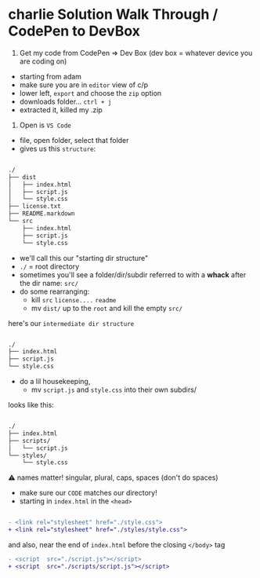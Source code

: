 # charlie Solution Walk Through / CodePen to DevBox

1. Get my code from CodePen => Dev Box (dev box = whatever device you are coding on)

- starting from adam
- make sure you are in `editor` view of c/p
- lower left, `export` and choose the `zip` option
- downloads folder... `ctrl + j`
- extracted it, killed my .zip

1. Open is `VS Code`

- file, open folder, select that folder
- gives us this `structure`:

```bash

./
├── dist
│   ├── index.html
│   ├── script.js
│   └── style.css
├── license.txt
├── README.markdown
└── src
    ├── index.html
    ├── script.js
    └── style.css

```

- we'll call this our "starting dir structure"
- `./` = root directory
- sometimes you'll see a folder/dir/subdir referred to with a **whack** after the dir name: `src/`
- do some rearranging:
  - kill `src` `license....` `readme`
  - mv `dist/` up to the `root` and kill the empty `src/`

here's our `intermediate dir structure`

```bash

./
├── index.html
├── script.js
└── style.css

```

- do a lil housekeeping,
  - mv `script.js` and `style.css` into their own subdirs/

looks like this:

```bash

./
├── index.html
├── scripts/
│   └── script.js
└── styles/
    └── style.css

```

:warning: names matter! singular, plural, caps, spaces (don't do spaces)

- make sure our `CODE` matches our directory!
- starting in `index.html` in the `<head>`

```diff

- <link rel="stylesheet" href="./style.css">
+ <link rel="stylesheet" href="./styles/style.css">

```

and also, near the end of `index.html` before the closing `</body>` tag

```diff
- <script  src="./script.js"></script>
+ <script  src="./scripts/script.js"></script>

```
